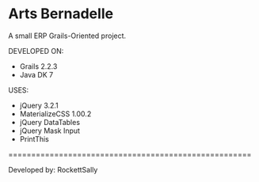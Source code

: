 # Arts Bernadelle
A small ERP Grails-Oriented project.

DEVELOPED ON:
- Grails 2.2.3
- Java DK 7

USES:
- jQuery 3.2.1
- MaterializeCSS 1.00.2
- jQuery DataTables
- jQuery Mask Input
- PrintThis

=====================================================

Developed by:
RockettSally